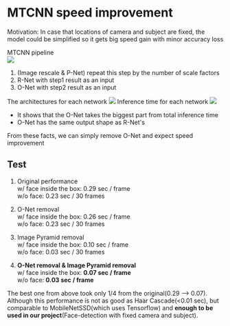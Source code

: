 # MTCNN speed improvement
Motivation: In case that locations of camera and subject are fixed, 
the model could be simplified so it gets big speed gain with minor accuracy loss

MTCNN pipeline  
![](source/mtcnn_fig1.png)  
1. (Image rescale & P-Net) repeat this step by the number of scale factors
2. R-Net with step1 result as an input
3. O-Net with step2 result as an input

The architectures for each network
![](source/mtcnn_fig2.png)
Inference time for each network
![](source/mtcnn_table1.png)
* It shows that the O-Net takes the biggest part from total inference time
* O-Net has the same output shape as R-Net's  

From these facts, we can simply remove O-Net and expect speed improvement

## Test
1. Original performance  
   w/  face inside the box: 0.29 sec / frame  
   w/o face: 0.23 sec / 30 frames  

2. O-Net removal  
   w/  face inside the box: 0.26 sec / frame  
   w/o face: 0.23 sec / 30 frames  

3. Image Pyramid removal  
   w/  face inside the box: 0.10 sec / frame  
   w/o face: 0.03 sec / 30 frames  

4. __O-Net removal & Image Pyramid removal__  
   w/  face inside the box: __0.07 sec / frame__  
   w/o face: __0.03 sec / frame__  
   
The best one from above took only 1/4 from the original(0.29 --> 0.07).  
Although this performance is not as good as Haar Cascade(<0.01 sec), but comparable
to MobileNetSSD(which uses Tensorflow) and __enough to be used in our project__(Face-detection
with fixed camera and subject).

